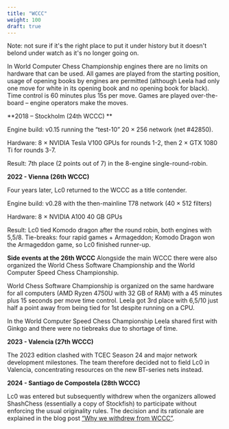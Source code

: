 ```yaml
---
title: "WCCC"
weight: 100
draft: true
---
```

Note: not sure if it's the right place to put it under history but it doesn't belond under watch as it's no longer going on.

In World Computer Chess Championship engines there are no limits on hardware that can be used. All games are played from the starting position, usage of opening books by engines are permitted (although Leela had only one move for white in its opening book and no opening book for black). Time control is 60 minutes plus 15s per move. Games are played over-the-board – engine operators make the moves. 

**2018 – Stockholm (24th WCCC) **

Engine build: v0.15 running the “test-10” 20 × 256 network (net #42850). 

Hardware: 8 × NVIDIA Tesla V100 GPUs for rounds 1-2, then 2 × GTX 1080 Ti for rounds 3-7. 

Result: 7th place (2 points out of 7) in the 8-engine single-round-robin. 

**2022 - Vienna (26th WCCC)**

Four years later, Lc0 returned to the WCCC as a title contender. 

Engine build: v0.28 with the then-mainline T78 network (40 × 512 filters) 

Hardware: 8 × NVIDIA A100 40 GB GPUs 

Result: Lc0 tied Komodo dragon after the round robin, both engines with 5,5/8. Tie-breaks: four rapid games + Armageddon; Komodo Dragon won the Armageddon game, so Lc0 finished runner-up. 

**Side events at the 26th WCCC**
Alongside the main WCCC there were also organized the World Chess Software Championship and the World Computer Speed Chess Championship. 

World Chess Software Championship is organized on the same hardware for all computers (AMD Ryzen 4750U with 32 GB of RAM) with a 45 minutes plus 15 seconds per move time control. Leela got 3rd place with 6,5/10 just half a point away from being tied for 1st despite running on a CPU. 

 In the World Computer Speed Chess Championship Leela shared first with Ginkgo and there were no tiebreaks due to shortage of time. 

**2023 - Valencia (27th WCCC)**

The 2023 edition clashed with TCEC Season 24 and major network development milestones. The team therefore decided not to field Lc0 in Valencia, concentrating resources on the new BT-series nets instead. 

**2024 - Santiago de Compostela (28th WCCC)** 

Lc0 was entered but subsequently withdrew when the organizers allowed ShashChess (essentially a copy of Stockfish) to participate without enforcing the usual originality rules. The decision and its rationale are explained in the blog post [“Why we withdrew from WCCC”](https://lczero.org/blog/2024/10/why-we-withdrew-from-wccc/). 
